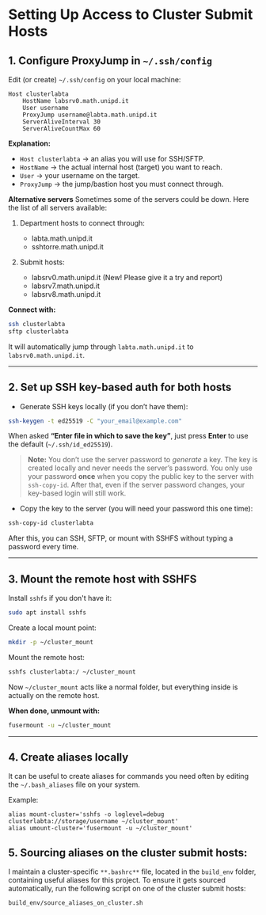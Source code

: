 # Setting Up Access to Cluster Submit Hosts

## 1. Configure ProxyJump in `~/.ssh/config`

Edit (or create) `~/.ssh/config` on your local machine:

```sshconfig
Host clusterlabta
    HostName labsrv0.math.unipd.it
    User username
    ProxyJump username@labta.math.unipd.it
    ServerAliveInterval 30
    ServerAliveCountMax 60
```

**Explanation:**

* `Host clusterlabta` → an alias you will use for SSH/SFTP.
* `HostName` → the actual internal host (target) you want to reach. 
* `User` → your username on the target.
* `ProxyJump` → the jump/bastion host you must connect through.

**Alternative servers**
Sometimes some of the servers could be down. Here the list of all servers available:

1. Department hosts to connect through:

    - labta.math.unipd.it
    - sshtorre.math.unipd.it
2. Submit hosts:

    - labsrv0.math.unipd.it (New! Please give it a try and report)
    - labsrv7.math.unipd.it
    - labsrv8.math.unipd.it

**Connect with:**

```bash
ssh clusterlabta
sftp clusterlabta
```

It will automatically jump through `labta.math.unipd.it` to `labsrv0.math.unipd.it`.

---

## 2. Set up SSH key-based auth for both hosts

* Generate SSH keys locally (if you don’t have them):

```bash
ssh-keygen -t ed25519 -C "your_email@example.com"
```

When asked **“Enter file in which to save the key”**, just press **Enter** to use the default (`~/.ssh/id_ed25519`).

> **Note:** You don’t use the server password to *generate* a key. The key is created locally and never needs the server’s password. You only use your password **once** when you copy the public key to the server with `ssh-copy-id`. After that, even if the server password changes, your key-based login will still work.

* Copy the key to the server (you will need your password this one time):

```bash
ssh-copy-id clusterlabta
```

After this, you can SSH, SFTP, or mount with SSHFS without typing a password every time.

---

## 3. Mount the remote host with SSHFS

Install `sshfs` if you don't have it:

```bash
sudo apt install sshfs
```

Create a local mount point:

```bash
mkdir -p ~/cluster_mount
```

Mount the remote host:

```bash
sshfs clusterlabta:/ ~/cluster_mount
```

Now `~/cluster_mount` acts like a normal folder, but everything inside is actually on the remote host.

**When done, unmount with:**

```bash
fusermount -u ~/cluster_mount
```

---

## 4. Create aliases locally
It can be useful to create aliases for commands you need often by editing the `~/.bash_aliases` file on your system.

Example:

```
alias mount-cluster='sshfs -o loglevel=debug clusterlabta://storage/username ~/cluster_mount'
alias umount-cluster='fusermount -u ~/cluster_mount'
```

## 5. Sourcing aliases on the cluster submit hosts:
I maintain a cluster-specific `**.bashrc**` file, located in the `build_env` folder, containing useful aliases for this project.
To ensure it gets sourced automatically, run the following script on one of the cluster submit hosts:

```
build_env/source_aliases_on_cluster.sh
```
